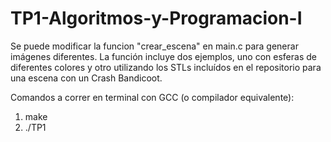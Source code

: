 # TP1-Algoritmos-y-Programacion-I

Se puede modificar la funcion "crear_escena" en main.c para generar imágenes diferentes. La función incluye dos ejemplos, 
uno con esferas de diferentes colores y otro utilizando los STLs incluídos en el repositorio para una escena con un Crash Bandicoot.

Comandos a correr en terminal con GCC (o compilador equivalente):
1. make
2. ./TP1 
